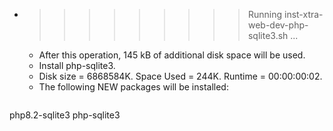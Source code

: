 * >>>>>>>>> Running inst-xtra-web-dev-php-sqlite3.sh ...
  * After this operation, 145 kB of additional disk space will be used.
  * Install php-sqlite3.
  * Disk size = 6868584K. Space Used = 244K. Runtime = 00:00:00:02.
  * The following NEW packages will be installed:
  ```bash
php8.2-sqlite3 php-sqlite3
  ```
